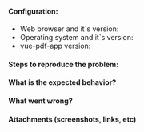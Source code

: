 #### Configuration:
- Web browser and it`s version:
- Operating system and it`s version:
- vue-pdf-app version:

#### Steps to reproduce the problem:

#### What is the expected behavior?

#### What went wrong?

#### Attachments (screenshots, links, etc)
